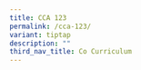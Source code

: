 ```yaml
---
title: CCA 123
permalink: /cca-123/
variant: tiptap
description: ""
third_nav_title: Co Curriculum
---
```

